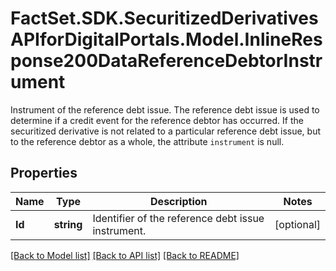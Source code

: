 # FactSet.SDK.SecuritizedDerivativesAPIforDigitalPortals.Model.InlineResponse200DataReferenceDebtorInstrument
Instrument of the reference debt issue. The reference debt issue is used to determine if a credit event for the reference debtor has occurred. If the securitized derivative is not related to a particular reference debt issue, but to the reference debtor as a whole, the attribute `instrument` is null.

## Properties

Name | Type | Description | Notes
------------ | ------------- | ------------- | -------------
**Id** | **string** | Identifier of the reference debt issue instrument. | [optional] 

[[Back to Model list]](../README.md#documentation-for-models) [[Back to API list]](../README.md#documentation-for-api-endpoints) [[Back to README]](../README.md)

